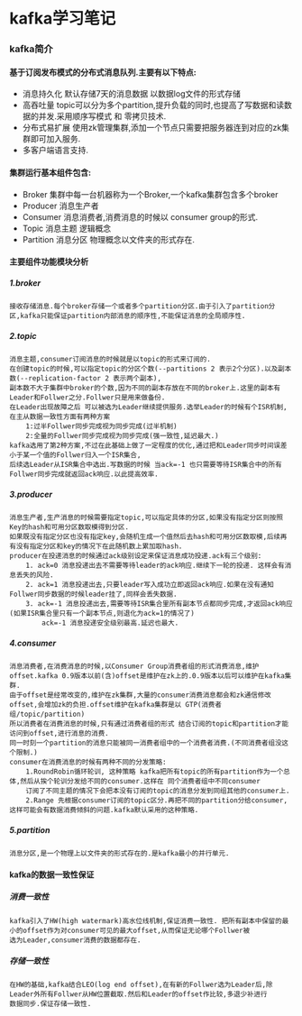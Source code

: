# kafka学习笔记 #
### kafka简介 ###
#### 基于订阅发布模式的分布式消息队列.主要有以下特点: ####
* 消息持久化 默认存储7天的消息数据 以数据log文件的形式存储
* 高吞吐量  topic可以分为多个partition,提升负载的同时,也提高了写数据和读数据的并发.采用顺序写模式 和 零拷贝技术.
* 分布式易扩展 使用zk管理集群,添加一个节点只需要把服务器连到对应的zk集群即可加入服务.
* 多客户端语言支持.

#### 集群运行基本组件包含: ####
* Broker 集群中每一台机器称为一个Broker,一个kafka集群包含多个broker
* Producer 消息生产者
* Consumer 消息消费者,消费消息的时候以 consumer group的形式.
* Topic 消息主题 逻辑概念
* Partition 消息分区 物理概念以文件夹的形式存在.

#### 主要组件功能模块分析 ####
##### 1.broker #####
    接收存储消息.每个broker存储一个或者多个partition分区.由于引入了partition分区,kafka只能保证partition内部消息的顺序性,不能保证消息的全局顺序性.
##### 2.topic #####
    消息主题,consumer订阅消息的时候就是以topic的形式来订阅的.
    在创建topic的时候,可以指定topic的分区个数(--partitions 2 表示2个分区).以及副本数(--replication-factor 2 表示两个副本),
    副本数不大于集群中broker的个数,因为不同的副本存放在不同的broker上.这里的副本有Leader和Follwer之分.Follwer只是用来做备份.
    在Leader出现故障之后 可以被选为Leader继续提供服务.选举Leader的时候有个ISR机制,在主从数据一致性方面有两种方案
        1:过半Follwer同步完成视为同步完成(过半机制)
        2:全量的Follwer同步完成视为同步完成(强一致性,延迟最大.)
    kafka选用了第2种方案,不过在此基础上做了一定程度的优化,通过把和Leader同步时间误差小于某一个值的Follwer归入一个ISR集合,
    后续选Leader从ISR集合中选出.写数据的时候 当ack=-1 也只需要等待ISR集合中的所有Follwer同步完成就返回ack响应.以此提高效率.
    
##### 3.producer #####
    消息生产者,生产消息的时候需要指定topic,可以指定具体的分区,如果没有指定分区则按照Key的hash和可用分区数取模得到分区.
    如果既没有指定分区也没有指定key,会随机生成一个值然后去hash和可用分区数取模,后续再有没有指定分区和key的情况下在此随机数上累加取hash.
    producer在投递消息的时候通过ack级别设定来保证消息成功投递.ack有三个级别:
        1. ack=0 消息投递出去不需要等待leader的ack响应.继续下一轮的投递. 这样会有消息丢失的风险.
        2. ack=1 消息投递出去,只要leader写入成功立即返回ack响应.如果在没有通知Follwer同步数据的时候leader挂了,同样会丢失数据.
        3. ack=-1 消息投递出去,需要等待ISR集合里所有副本节点都同步完成,才返回ack响应(如果ISR集合里只有一个副本节点,则退化为ack=1的情况了)
            ack=-1 消息投递安全级别最高.延迟也最大.

##### 4.consumer #####
    消息消费者,在消费消息的时候,以Consumer Group消费者组的形式消费消息,维护offset.kafka 0.9版本以前(含)offset是维护在zk上的.0.9版本以后可以维护在kafka集群.
    由于offset是经常改变的,维护在zk集群,大量的consumer消费消息都会和zk通信修改offset,会增加zk的负担.offset维护在kafka集群是以 GTP(消费者组/topic/partition)
    所以消费者在消费消息的时候,只有通过消费者组的形式 结合订阅的topic和partition才能访问到offset,进行消息的消费. 
    同一时刻一个partition的消息只能被同一消费者组中的一个消费者消费.(不同消费者组没这个限制.)
    consumer在消费消息的时候有两种不同的分发策略:
        1.RoundRobin循环轮训, 这种策略 kafka把所有topic的所有partition作为一个总体,然后从挨个轮训分发给不同的consumer.这样在 同个消费者组中不同consumer
        订阅了不同主题的情况下会把本没有订阅的topic的消息分发到同组其他的consumer上. 
        2.Range 先根据consumer订阅的topic区分.再把不同的partition分给consumer,这样可能会有数据消费倾斜的问题.kafka默认采用的这种策略.
        
##### 5.partition #####
    消息分区,是一个物理上以文件夹的形式存在的.是kafka最小的并行单元.

#### kafka的数据一致性保证 ####
##### 消费一致性 #####
    kafka引入了HW(high watermark)高水位线机制,保证消费一致性. 把所有副本中保留的最小的offset作为对consumer可见的最大offset,从而保证无论哪个Follwer被
    选为Leader,consumer消费的数据都存在.
    
##### 存储一致性 #####
    在HW的基础,kafka结合LEO(log end offset),在有新的Follwer选为Leader后,除Leader外所有Follwer从HW位置截取.然后和Leader的offset作比较,多退少补进行
    数据同步.保证存储一致性.

